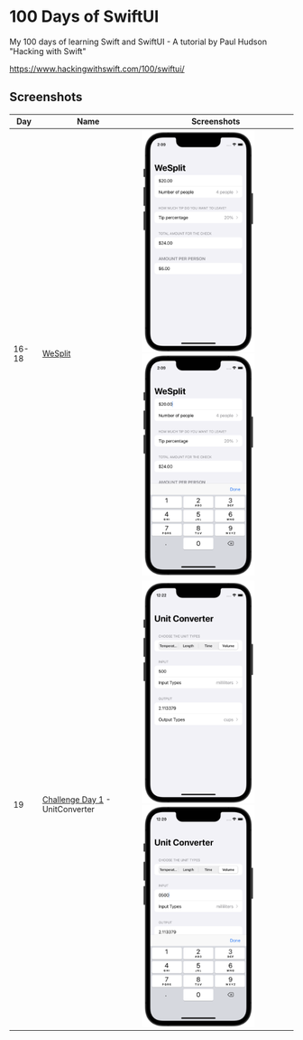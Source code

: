 # 100 Days of SwiftUI

My 100 days of learning Swift and SwiftUI - A tutorial by Paul Hudson "Hacking with Swift"

https://www.hackingwithswift.com/100/swiftui/

## Screenshots

|Day|Name|Screenshots|
|--|--|--|
|16-18|[WeSplit](day016-018)|<img src="day016-018/Screenshots/WeSplit_1.png" width="200"/><img src="day016-018/Screenshots/WeSplit_2.png" width="200"/>|
|19|[Challenge Day 1](day019) - UnitConverter|<img src="day019/Screenshots/UnitConverter.png" width="200"/><img src="day019/Screenshots/UnitConverter_2.png" width="200"/>|
